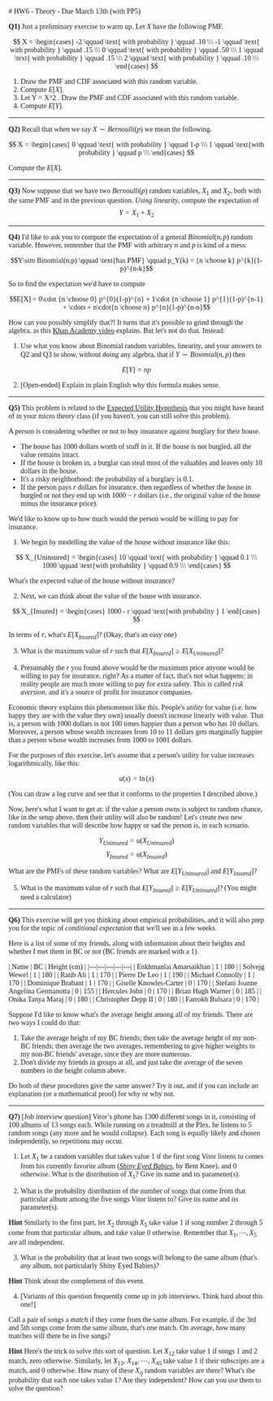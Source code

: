 <font face="times">
# HW6 - Theory - Due March 13th (with PP5)



<b>Q1)</b> Just a preliminary exercise to warm up. Let $X$ have the following PMF.

$$
X = 
\begin{cases}
-2 \qquad \text{ with probability } \qquad .10    \\\
-1 \qquad \text{ with probability } \qquad .15    \\\
0 \qquad \text{ with probability } \qquad  .50  \\\
1 \qquad \text{ with probability } \qquad .15   \\\
2 \qquad \text{ with probability } \qquad .10    \\\
\end{cases}
$$

1) Draw the PMF and CDF associated with this random variable.
2) Compute $E[X]$.
3) Let Y = X^2 . Draw the PMF and CDF associated with this random variable.
4) Compute $E[Y]$.

---

<b>Q2)</b> Recall that when we say $X \sim Bernoulli(p)$ we mean the following.

$$
X = 
\begin{cases}
0 \qquad \text{ with probability } \qquad 1-p    \\\
1 \qquad \text{with probability } \qquad  p     \\\
\end{cases}
$$

Compute the $E[X]$.

---

<b>Q3)</b> Now suppose that we have two $Bernoulli(p)$ random variables, $X_1$ and $X_2$, both with the same PMF and in the previous question. *Using linearity*, compute the expectation of 
$$Y = X_1 + X_2$$ 


---

<b>Q4)</b> I'd like to ask you to compute the expectation of a general $Binomial(n,p)$ random variable. However, remember that the PMF with arbitrary $n$ and $p$ is kind of a mess:

$$Y\sim Binomial(n,p) \qquad \text{has PMF} \qquad p_Y(k) = {n \choose k} p^{k}(1-p)^{n-k}$$

So to find the expectation we'd have to compute

$$E[X] = 0\cdot {n \choose 0} p^{0}(1-p)^{n} + 
        1\cdot {n \choose 1} p^{1}(1-p)^{n-1} + \cdots +
        n\cdot{n \choose n} p^{n}(1-p)^{n-n}$$

How can you possibly simplify that?! It turns that it's possible to grind through the algebra, as this <a href="https://www.khanacademy.org/math/statistics-probability/random-variables-stats-library/binomial-random-variables/v/expected-value-of-binomial-distribution">Khan Academy video</a> explains. But let's not do that. Instead:

1) Use what you know about Binomial random variables, linearity, and your answers to Q2 and Q3 to show, without doing any algebra, that if $Y \sim Binomial(n,p)$ then

$$E[Y] = np$$

2) [Open-ended] Explain in plain English why this formula makes sense.

---

<b>Q5)</b> This problem is related to the <a href="https://en.wikipedia.org/wiki/Expected_utility_hypothesis">Expected Utility Hypothesis</a> that you might have heard of in your micro theory class (if you haven't, you can still solve this problem).

A person is considering whether or not to buy insurance against burglary for their house. 

+ The house has 1000 dollars worth of stuff in it. If the house is not burgled, all the value remains intact.
+ If the house is broken in, a burglar can steal most of the valuables and leaves only 10 dollars in the house.
+ It's a risky neighborhood: the probability of a burglary is 0.1.
+ If the person pays $r$ dollars for insurance, then regardless of whether the house in burgled or not they end up with $1000 - r$ dollars (i.e., the original value of the house minus the insurance price). 

We'd like to know up to how much would the person would be willing to pay for insurance. 

1) We begin by modelling the value of the house without insurance like this:

$$
X_{Uninsured} = 
\begin{cases}
10 \qquad \text{ with probability } \qquad  0.1    \\\
1000 \qquad \text{with probability } \qquad  0.9     \\\
\end{cases}
$$

What's the expected value of the house without insurance?

2) Next, we can think about the value of the house with insurance.

$$
X_{Insured} = 
\begin{cases}
1000 - r \qquad \text{with probability } 1
\end{cases}
$$

In terms of $r$, what's $E[X_{Insured}]$? (Okay, that's an easy one)

3) What is the maximum value of $r$ such that $E[X_{Insured}] \geq E[X_{Uninsured}]$?

4) Presumably the $r$ you found above would be the maximum price anyone would be willing to pay for insurance, right? As a matter of fact, that's not what happens: in reality people are much more willing to pay for extra safety. This is called *risk aversion*, and it's a source of profit for insurance companies.

Economic theory explains this phenomenon like this. People's *utility* for value (i.e. how happy they are with the value they own) usually doesn't increase linearly with value. That is, a person with 1000 dollars is not 100 times happier than a person who has 10 dollars. Moreover, a person whose wealth increases from 10 to 11 dollars gets marginally happier than a person whose wealth increases from 1000 to 1001 dollars. 

For the purposes of this exercise, let's assume that a person's utility for value increases logarithmically, like this:

$$u(x) = \ln(x)$$

(You can draw a log curve and see that it conforms to the properties I described above.)

Now, here's what I want to get at: if the value a person owns is subject to random chance, like in the setup above, then their utility will also be random! Let's create two new random variables that will describe how happy or sad the person is, in each scenario.

$$Y_{Uninsured} = u(X_{Uninsured})$$
$$Y_{Insured} = u(X_{Insured})$$

What are the PMFs of these random variables? What are $E[Y_{Uninsured}]$ and $E[Y_{Insured}]$? 


5) What is the maximum value of $r$ such that $E[Y_{Insured}] \geq E[Y_{Uninsured}]$? (You might need a calculator)


---

<b>Q6)</b> This exercise will get you thinking about empirical probabilities, and it will also prep you for the topic of *conditional expectation* that we'll see in a few weeks. 

Here is a list of some of my friends, along with information about their heights and whether I met them in BC or not (BC friends are marked with a 1).

|  Name | BC  |  Height (cm) |
|---|---|---|---|---|
| Enkhmanlai Amarsaikhan  | 1  | 180  |
| Solvejg Wewel | 1  | 180  |
| Ratib Ali | 1 | 170  |
| Pierre De Leo | 1 | 190  |
| Michael Connolly | 1 | 170  |
| Dominique Brabant | 1 | 170  |
| Giselle Knowles-Carter  | 0  | 170  |
| Stefani Joanne Angelina Germanotta  | 0  | 155  |
| Hercules John  | 0  | 170  |
| Brian Hugh Warner  | 0  | 185  |
| Onika Tanya Maraj | 0  | 180  |
|  Christopher Depp II | 0  | 180  |
| Farrokh Bulsara | 0 | 170 |


Suppose I'd like to know what's the average height among all of my friends. There are two ways I could do that:

1. Take the average height of my BC friends; then take the average height of my non-BC friends; then average the two averages, remembering to give higher weights to my non-BC friends' average, since they are more numerous.
2. Don't divide my friends in groups at all, and just take the average of the seven numbers in the height column above.

Do both of these procedures give the same answer? Try it out, and if you can include an explanation (or a mathematical proof) for why or why not.

---

<b>Q7)</b> [Job interview question] Vitor’s phone has 1300 different songs in it, consisting of 100 albums of 13 songs each. While running on a treadmill at the Plex, he listens to 5 random songs (any more and he would collapse). Each song is equally likely and chosen independently, so repetitions may occur.

1) Let $X_1$ be a random variables that takes value 1 if the first song Vitor listens to comes from his currently favorite album (<a href="http://www.piazza.com/class_profile/get_resource/ixrnw1uhjtdyi/izngpicgppi364">*Shiny Eyed Babies*</a>, by Bent Knee), and 0 otherwise. What is the distribution of $X_1$? Give its name and its parameter(s).

2) What is the probability distribution of the number of songs that come from that particular album among the five songs Vitor listens to? Give its name and its parameter(s).

<b>Hint</b> Similarly to the first part, let $X_2$ through $X_5$ take value 1 if song number 2 through 5 come from that particular album, and take value 0 otherwise. Remember that $X_1, \cdots, X_5$ are all independent. 

3) What is the probability that at least two songs will belong to the same album (that's *any* album, not particularly Shiny Eyed Babies)?

<b>Hint</b> Think about the complement of this event.

4) [Variants of this question frequently come up in job interviews. Think hard about this one!] 

Call a pair of songs a *match* if they come from the same album. For example, if the 3rd and 5th songs come from the same album, that's one match. On average, how many matches will there be in five songs?

<b>Hint</b> Here's the trick to solve this sort of question. Let $X_{12}$ take value 1 if songs 1 and 2 match, zero otherwise. Similarly, let $X_{13}$, $X_{14}$, $\cdots$, $X_{45}$ take value $1$ if their subscripts are a match, and 0 otherwise. How many of these $X_{ij}$ random variables are there? What's the probability that each one takes value 1? Are they independent? How can you use them to solve the question?


